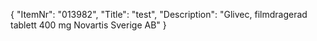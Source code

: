 {
  "ItemNr": "013982",
  "Title": "test",
  "Description": "Glivec, filmdragerad tablett 400 mg Novartis Sverige AB"
}